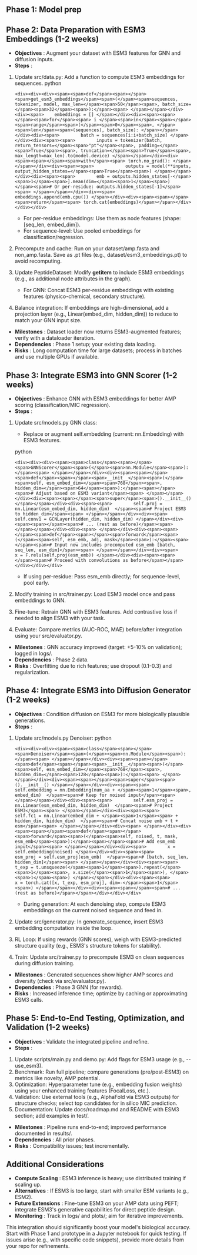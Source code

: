 ## Phase 1: Model prep

## Phase 2: Data Preparation with ESM3 Embeddings (1-2 weeks)

* **Objectives** : Augment your dataset with ESM3 features for GNN and diffusion inputs.
* **Steps** :

1. Update src/data.py: Add a function to compute ESM3 embeddings for sequences.
   python

   `<div><div><div><span><span>def</span><span></span><span>get_esm3_embeddings</span><span>(</span><span>sequences, tokenizer, model, max_len=</span><span>50</span><span>, batch_size=</span><span>32</span><span>):</span><span> </span></span></div><div><span>    embeddings = [] </span></div><div><span><span></span><span>for</span><span> i </span><span>in</span><span></span><span>range</span><span>(</span><span>0</span><span>, </span><span>len</span><span>(sequences), batch_size): </span></span></div><div><span>        batch = sequences[i:i+batch_size] </span></div><div><span><span>        inputs = tokenizer(batch, return_tensors=</span><span>"pt"</span><span>, padding=</span><span>True</span><span>, truncation=</span><span>True</span><span>, max_length=max_len).to(model.device) </span></span></div><div><span><span></span><span>with</span><span> torch.no_grad(): </span></span></div><div><span><span>            outputs = model(**inputs, output_hidden_states=</span><span>True</span><span>) </span></span></div><div><span><span>        emb = outputs.hidden_states[-</span><span>1</span><span>].mean(dim=</span><span>1</span><span>)  </span><span># Or per-residue: outputs.hidden_states[-1]</span><span> </span></span></div><div><span>        embeddings.append(emb.cpu()) </span></div><div><span><span></span><span>return</span><span> torch.cat(embeddings)</span></span></div></div></div>`

   * For per-residue embeddings: Use them as node features (shape: [seq_len, embed_dim]).
   * For sequence-level: Use pooled embeddings for classification/regression.
2. Precompute and cache: Run on your dataset/amp.fasta and non_amp.fasta. Save as .pt files (e.g., dataset/esm3_embeddings.pt) to avoid recomputing.
3. Update PeptideDataset: Modify __getitem__ to include ESM3 embeddings (e.g., as additional node attributes in the graph).

   * For GNN: Concat ESM3 per-residue embeddings with existing features (physico-chemical, secondary structure).
4. Balance integration: If embeddings are high-dimensional, add a projection layer (e.g., Linear(embed_dim, hidden_dim)) to reduce to match your GNN input size.

* **Milestones** : Dataset loader now returns ESM3-augmented features; verify with a dataloader iteration.
* **Dependencies** : Phase 1 setup; your existing data loading.
* **Risks** : Long computation time for large datasets; process in batches and use multiple GPUs if available.

## Phase 3: Integrate ESM3 into GNN Scorer (1-2 weeks)

* **Objectives** : Enhance GNN with ESM3 embeddings for better AMP scoring (classification/MIC regression).
* **Steps** :

1. Update src/models.py GNN class:

   * Replace or augment self.embedding (current: nn.Embedding) with ESM3 features.

   python

   `<div><div><div><span><span>class</span><span></span><span>GNNScorer</span><span>(</span><span>nn.Module</span><span>):</span><span> </span></span></div><div><span><span></span><span>def</span><span></span><span>__init__</span><span>(</span><span>self, esm_embed_dim=</span><span>768</span><span>, hidden_dim=</span><span>64</span><span>):</span><span></span><span># Adjust based on ESM3 variant</span><span> </span></span></div><div><span><span></span><span>super</span><span>().__init__() </span></span></div><div><span><span>        self.proj = nn.Linear(esm_embed_dim, hidden_dim)  </span><span># Project ESM3 to hidden_dim</span><span> </span></span></div><div><span>        self.conv1 = GCNLayer(hidden_dim, hidden_dim) </span></div><div><span><span></span><span># ... (rest as before)</span><span> </span></span></div><div><span> </span></div><div><span><span></span><span>def</span><span></span><span>forward</span><span>(</span><span>self, esm_emb, adj, mask</span><span>):</span><span></span><span># Input now includes precomputed esm_emb [batch, seq_len, esm_dim]</span><span> </span></span></div><div><span>        x = F.relu(self.proj(esm_emb)) </span></div><div><span><span></span><span># Proceed with convolutions as before</span></span></div></div></div>`

   * If using per-residue: Pass esm_emb directly; for sequence-level, pool early.
2. Modify training in src/trainer.py: Load ESM3 model once and pass embeddings to GNN.
3. Fine-tune: Retrain GNN with ESM3 features. Add contrastive loss if needed to align ESM3 with your task.
4. Evaluate: Compare metrics (AUC-ROC, MAE) before/after integration using your src/evaluator.py.

* **Milestones** : GNN accuracy improved (target: +5-10% on validation); logged in logs/.
* **Dependencies** : Phase 2 data.
* **Risks** : Overfitting due to rich features; use dropout (0.1-0.3) and regularization.

## Phase 4: Integrate ESM3 into Diffusion Generator (1-2 weeks)

* **Objectives** : Condition diffusion on ESM3 for more biologically plausible generations.
* **Steps** :

1. Update src/models.py Denoiser:
   python

   `<div><div><div><span><span>class</span><span></span><span>Denoiser</span><span>(</span><span>nn.Module</span><span>):</span><span> </span></span></div><div><span><span></span><span>def</span><span></span><span>__init__</span><span>(</span><span>self, esm_embed_dim=</span><span>768</span><span>, hidden_dim=</span><span>128</span><span>):</span><span> </span></span></div><div><span><span></span><span>super</span><span>().__init__() </span></span></div><div><span><span>        self.embedding = nn.Embedding(num_aa + </span><span>1</span><span>, embed_dim)  </span><span># Keep for noised input</span><span> </span></span></div><div><span><span>        self.esm_proj = nn.Linear(esm_embed_dim, hidden_dim)  </span><span># Project ESM3</span><span> </span></span></div><div><span><span>        self.fc1 = nn.Linear(embed_dim + </span><span>1</span><span> + hidden_dim, hidden_dim)  </span><span># Concat noise emb + t + esm</span><span> </span></span></div><div><span> </span></div><div><span><span></span><span>def</span><span></span><span>forward</span><span>(</span><span>self, noised, t, mask, esm_emb</span><span>):</span><span></span><span># Add esm_emb input</span><span> </span></span></div><div><span>        x = self.embedding(noised) </span></div><div><span><span>        esm_proj = self.esm_proj(esm_emb)  </span><span># [batch, seq_len, hidden_dim]</span><span> </span></span></div><div><span><span>        t_exp = t.unsqueeze(</span><span>1</span><span>).repeat(</span><span>1</span><span>, x.size(</span><span>1</span><span>), </span><span>1</span><span>) </span></span></div><div><span><span>        x = torch.cat([x, t_exp, esm_proj], dim=-</span><span>1</span><span>) </span></span></div><div><span><span></span><span># ... (rest as before)</span></span></div></div></div>`

   * During generation: At each denoising step, compute ESM3 embeddings on the current noised sequence and feed in.
2. Update src/generator.py: In generate_sequence, insert ESM3 embedding computation inside the loop.
3. RL Loop: If using rewards (GNN scores), weigh with ESM3-predicted structure quality (e.g., ESM3's structure tokens for stability).
4. Train: Update src/trainer.py to precompute ESM3 on clean sequences during diffusion training.

* **Milestones** : Generated sequences show higher AMP scores and diversity (check via src/evaluator.py).
* **Dependencies** : Phase 3 GNN (for rewards).
* **Risks** : Increased inference time; optimize by caching or approximating ESM3 calls.

## Phase 5: End-to-End Testing, Optimization, and Validation (1-2 weeks)

* **Objectives** : Validate the integrated pipeline and refine.
* **Steps** :

1. Update scripts/main.py and demo.py: Add flags for ESM3 usage (e.g., --use_esm3).
2. Benchmark: Run full pipeline; compare generations (pre/post-ESM3) on metrics like novelty, AMP potential.
3. Optimization: Hyperparameter tune (e.g., embedding fusion weights) using your enhanced training features (FocalLoss, etc.).
4. Validation: Use external tools (e.g., AlphaFold via ESM3 outputs) for structure checks; select top candidates for in silico MIC prediction.
5. Documentation: Update docs/roadmap.md and README with ESM3 section; add examples in test/.

* **Milestones** : Pipeline runs end-to-end; improved performance documented in results/.
* **Dependencies** : All prior phases.
* **Risks** : Compatibility issues; test incrementally.

## Additional Considerations

* **Compute Scaling** : ESM3 inference is heavy; use distributed training if scaling up.
* **Alternatives** : If ESM3 is too large, start with smaller ESM variants (e.g., ESM2).
* **Future Extensions** : Fine-tune ESM3 on your AMP data using PEFT; integrate ESM3's generative capabilities for direct peptide design.
* **Monitoring** : Track in logs/ and plots/; aim for iterative improvements.

This integration should significantly boost your model's biological accuracy. Start with Phase 1 and prototype in a Jupyter notebook for quick testing. If issues arise (e.g., with specific code snippets), provide more details from your repo for refinements.
